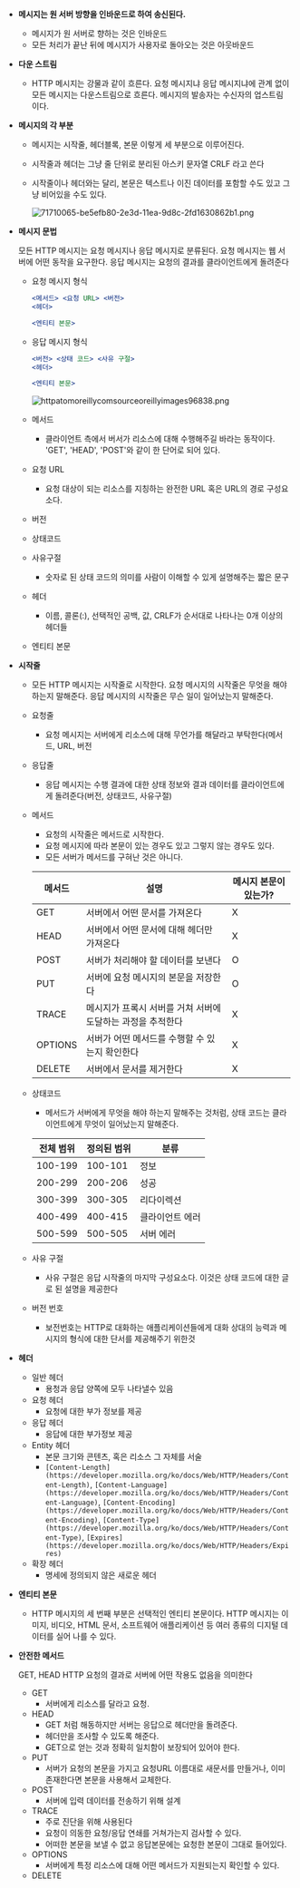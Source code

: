 - **메시지는 원 서버 방향을 인바운드로 하여 송신된다.**
    - 메시지가 원 서버로 향하는 것은 인바운드
    - 모든 처리가 끝난 뒤에 메시지가 사용자로 돌아오는 것은 아웃바운드

- **다운 스트림**
    - HTTP 메시지는 강물과 같이 흐른다. 요청 메시지냐 응답 메시지냐에 관계 없이 모든 메시지는 다운스트림으로 흐른다. 메시지의 발송자는 수신자의 업스트림이다.

- **메시지의 각 부분**
    - 메시지는 시작줄, 헤더블록, 본문 이렇게 세 부분으로 이루어진다.
    - 시작줄과 헤더는 그냥 줄 단위로 분리된 아스키 문자열 CRLF 라고 쓴다
    - 시작줄이나 헤더와는 달리, 본문은 텍스트나 이진 데이터를 포함할 수도 있고 그냥 비어있을 수도 있다.
        
        ![71710065-be5efb80-2e3d-11ea-9d8c-2fd1630862b1.png](https://prod-files-secure.s3.us-west-2.amazonaws.com/9bf36ad3-0719-431a-b1e2-3f429aeb690d/9dadeba9-84ae-41ac-90bf-abb67782e229/71710065-be5efb80-2e3d-11ea-9d8c-2fd1630862b1.png)
        
    
- **메시지 문법**
    
    모든 HTTP 메시지는 요청 메시지나 응답 메시지로 분류된다. 요청 메시지는 웹 서버에 어떤 동작을 요구한다. 응답 메시지는 요청의 결과를 클라이언트에게 돌려준다
    
    - 요청 메시지 형식
        
        ```jsx
        <메서드> <요청 URL> <버전>
        <헤더>
        
        <엔티티 본문>
        ```
        
    - 응답 메시지 형식
        
        ```jsx
        <버전> <상태 코드> <사유 구절>
        <헤더>
        
        <엔티티 본문>
        ```
        
        ![httpatomoreillycomsourceoreillyimages96838.png](https://prod-files-secure.s3.us-west-2.amazonaws.com/9bf36ad3-0719-431a-b1e2-3f429aeb690d/feee09f2-c2bb-4014-8dc5-49303ed5e463/httpatomoreillycomsourceoreillyimages96838.png)
        
    
    - 메서드
        - 클라이언트 측에서 버서가 리소스에 대해 수행해주길 바라는 동작이다. 'GET', 'HEAD', 'POST'와 같이 한 단어로 되어 있다.
    - 요청 URL
        - 요청 대상이 되는 리소스를 지칭하는 완전한 URL 혹은 URL의 경로 구성요소다.
    - 버전
    - 상태코드
    - 사유구절
        - 숫자로 된 상태 코드의 의미를 사람이 이해할 수 있게 설명해주는 짧은 문구
    - 헤더
        - 이름, 콜론(:), 선택적인 공백, 값, CRLF가 순서대로 나타나는 0개 이상의 헤더들
    - 엔티티 본문
        
        
- **시작줄**
    - 모든 HTTP 메시지는 시작줄로 시작한다. 요청 메시지의 시작줄은 무엇을 해야 하는지 말해준다. 응답 메시지의 시작줄은 무슨 일이 일어났는지 말해준다.
    
    - 요청줄
        - 요청 메시지는 서버에게 리소스에 대해 무언가를 해달라고 부탁한다(메서드, URL, 버전
    - 응답줄
        - 응답 메시지는 수행 결과에 대한 상태 정보와 결과 데이터를 클라이언트에게 돌려준다(버전, 상태코드, 사유구절)
    - 메서드
        - 요청의 시작줄은 메서드로 시작한다.
        - 요청 메시지에 따라 본문이 있는 경우도 있고 그렇지 않는 경우도 있다.
        - 모든 서버가 메서드를 구혀난 것은 아니다.
        
        | 메서드 | 설명 | 메시지 본문이 있는가? |
        | --- | --- | --- |
        | GET | 서버에서 어떤 문서를 가져온다 | X |
        | HEAD | 서버에서 어떤 문서에 대해 헤더만 가져온다 | X |
        | POST | 서버가 처리해야 할 데이터를 보낸다 | O |
        | PUT | 서버에 요청 메시지의 본문을 저장한다 | O |
        | TRACE | 메시지가 프록시 서버를 거쳐 서버에 도달하는 과정을 추적한다 | X |
        | OPTIONS | 서버가 어떤 메서드를 수행할 수 있는지 확인한다 | X |
        | DELETE | 서버에서 문서를 제거한다 | X |
    - 상태코드
        - 메서드가 서버에게 무엇을 해야 하는지 말해주는 것처럼, 상태 코드는 클라이언트에게 무엇이 일어났는지 말해준다.
        
        | 전체 범위 | 정의된 범위 | 분류 |
        | --- | --- | --- |
        | 100-199 | 100-101 | 정보 |
        | 200-299 | 200-206 | 성공 |
        | 300-399 | 300-305 | 리다이렉션 |
        | 400-499 | 400-415 | 클라이언트 에러 |
        | 500-599 | 500-505 | 서버 에러 |
    - 사유 구절
        - 사유 구절은 응답 시작줄의 마지막 구성요소다. 이것은 상태 코드에 대한 글로 된 설명을 제공한다
    - 버전 번호
        - 보전번호는 HTTP로 대화하는 애플리케이션들에게 대화 상대의 능력과 메시지의 형식에 대한 단서를 제공해주기 위한것

- **헤더**
    - 일반 헤더
        - 용청과 응답 양쪽에 모두 나타낼수 있음
    - 요청 헤더
        - 요청에 대한 부가 정보를 제공
    - 응답 헤더
        - 응답에 대한 부가정보 제공
    - Entity 헤더
        - 본문 크기와 콘텐츠, 혹은 리소스 그 자체를 서술
        - `[Content-Length](https://developer.mozilla.org/ko/docs/Web/HTTP/Headers/Content-Length)`, `[Content-Language](https://developer.mozilla.org/ko/docs/Web/HTTP/Headers/Content-Language)`, `[Content-Encoding](https://developer.mozilla.org/ko/docs/Web/HTTP/Headers/Content-Encoding)`, `[Content-Type](https://developer.mozilla.org/ko/docs/Web/HTTP/Headers/Content-Type)`, `[Expires](https://developer.mozilla.org/ko/docs/Web/HTTP/Headers/Expires)`
    - 확장 헤더
        - 명세에 정의되지 않은 새로운 헤더
        
- **엔티티 본문**
    - HTTP 메시지의 세 번째 부분은 선택적인 엔티티 본문이다. HTTP 메시지는 이미지, 비디오, HTML 문서, 소프트웨어 애플리케이션 등 여러 종류의 디지털 데이터를 실어 나를 수 있다.
    
- **안전한 메서드**
    
    GET, HEAD HTTP 요청의 결과로 서버에 어떤 작용도 없음을 의미한다
    
    - GET
        - 서버에게 리소스를 달라고 요청.
    - HEAD
        - GET 처럼 해동하지만 서버는 응답으로 헤더만을 돌려준다.
        - 헤더만을 조사할 수 있도록 해준다.
        - GET으로 얻는 것과 정확히 일치함이 보장되어 있어야 한다.
    - PUT
        - 서버가 요청의 본문을 가지고 요청URL 이름대로 새문서를 만들거나, 이미 존재한다면 본문을 사용해서 교체한다.
    - POST
        - 서버에 입력 데이터를 전송하기 위해 설계
    - TRACE
        - 주로 진단을 위해 사용된다
        - 요청이 의동한 요청/응답 연쇄를 거쳐가는지 검사할 수 있다.
        - 어떠한 본문을 보낼 수 없고 응답본문에는 요청한 본문이 그대로 들어있다.
    - OPTIONS
        - 서버에게 특정 리소스에 대해 어떤 메서드가 지원되는지 확인할 수 있다.
    - DELETE